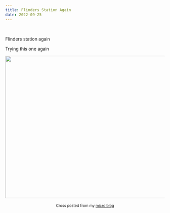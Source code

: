 ```yaml
---
title: Flinders Station Again
date: 2022-09-25
---
```


<br>
<p>Flinders station again</p>
<p>Trying this one again</p>
<img src="https://joshnicholas.micro.blog/uploads/2022/f6da0a760a.jpg" width="600" height="450" alt="" />
<br>
<br>
<center><small>Cross posted from my <a href='http://micro.blog/joshnicholas'>micro blog</a></small></center>
<br>
    